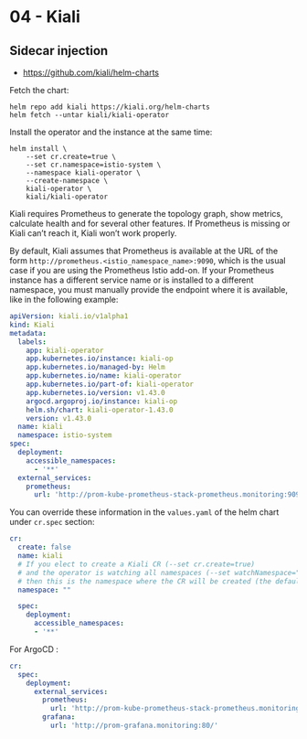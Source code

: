 # 04 - Kiali
## Sidecar injection

- https://github.com/kiali/helm-charts

Fetch the chart:
```
helm repo add kiali https://kiali.org/helm-charts
helm fetch --untar kiali/kiali-operator
```
Install the operator and the instance at the same time:
```
helm install \
    --set cr.create=true \
    --set cr.namespace=istio-system \
    --namespace kiali-operator \
    --create-namespace \
    kiali-operator \
    kiali/kiali-operator
```

Kiali requires Prometheus to generate the topology graph, show metrics, calculate health and for several other features. If Prometheus is missing or Kiali can’t reach it, Kiali won’t work properly.

By default, Kiali assumes that Prometheus is available at the URL of the form `http://prometheus.<istio_namespace_name>:9090`, which is the usual case if you are using the Prometheus Istio add-on. If your Prometheus instance has a different service name or is installed to a different namespace, you must manually provide the endpoint where it is available, like in the following example:

```yaml
apiVersion: kiali.io/v1alpha1
kind: Kiali
metadata:
  labels:
    app: kiali-operator
    app.kubernetes.io/instance: kiali-op
    app.kubernetes.io/managed-by: Helm
    app.kubernetes.io/name: kiali-operator
    app.kubernetes.io/part-of: kiali-operator
    app.kubernetes.io/version: v1.43.0
    argocd.argoproj.io/instance: kiali-op
    helm.sh/chart: kiali-operator-1.43.0
    version: v1.43.0
  name: kiali
  namespace: istio-system
spec:
  deployment:
    accessible_namespaces:
      - '**'
  external_services:
    prometheus:
      url: 'http://prom-kube-prometheus-stack-prometheus.monitoring:9090/'
```

You can override these information in the `values.yaml` of the helm chart under `cr.spec` section:
```yaml
cr:
  create: false
  name: kiali
  # If you elect to create a Kiali CR (--set cr.create=true)
  # and the operator is watching all namespaces (--set watchNamespace="")
  # then this is the namespace where the CR will be created (the default will be the operator namespace).
  namespace: ""

  spec:
    deployment:
      accessible_namespaces:
      - '**'
```

For ArgoCD :

```yaml
cr:
  spec:
    deployment:
      external_services:
        prometheus:
          url: 'http://prom-kube-prometheus-stack-prometheus.monitoring:9090/'
        grafana:
          url: 'http://prom-grafana.monitoring:80/'
```